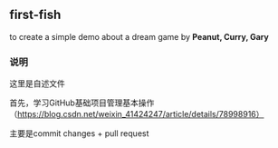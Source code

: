 



## first-fish
to create a simple demo about a dream game by **Peanut, Curry, Gary**

### 说明
这里是自述文件




首先，学习GitHub基础项目管理基本操作（https://blog.csdn.net/weixin_41424247/article/details/78998916）

主要是commit changes + pull request




